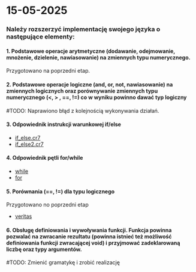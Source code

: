 # 15-05-2025

### Należy rozszerzyć implementację swojego języka o następujące elementy:

#### 1. Podstawowe operacje arytmetyczne (dodawanie, odejmowanie, mnożenie, dzielenie, nawiasowanie) na zmiennych typu numerycznego.

Przygotowano na poprzedni etap.

#### 2. Podstawowe operacje logiczne (and, or, not, nawiasowanie) na zmiennych logicznych oraz porównywanie zmiennych typu numerycznego (<, > , ==, !=) co w wyniku powinno dawać typ logiczny

#TODO: Naprawiono błąd z kolejnością wykonywania działań.

#### 3. Odpowiednik instrukcji warunkowej if/else

* [if_else.cr7](./if_else.cr7)
* [if_else2.cr7](./if_else2.cr7)

#### 4. Odpowiednik pętli for/while

* [while](./while.cr7)
* [for](./for.cr7)

#### 5. Porównania (==, !=) dla typu logicznego

Przygotowano no poprzedni etap
* [veritas](./veritas.cr7)

#### 6. Obsługę definiowania i wywoływania funkcji. Funkcja powinna pozwalać na zwracanie rezultatu (powinna istnieć też możliwość definiowania funkcji zwracającej void) i przyjmować zadeklarowaną liczbę oraz typy argumentów.

#TODO: Zmienić gramatykę i zrobić realizację